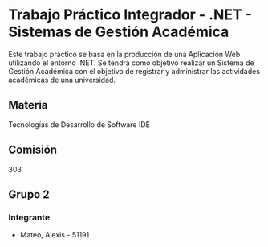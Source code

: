 # Trabajo Práctico Integrador - .NET - Sistemas de Gestión Académica

Este trabajo práctico se basa en la producción de una Aplicación Web utilizando el entorno .NET.
Se tendrá como objetivo realizar un Sistema de Gestión Académica con el objetivo de registrar y administrar las actividades académicas de una universidad.

## Materia

Tecnologías de Desarrollo de Software IDE

## Comisión

303

## Grupo 2

### Integrante

- Mateo, Alexis - 51191